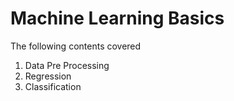 # Machine Learning Basics
The following contents covered
1. Data Pre Processing
2. Regression
3. Classification
